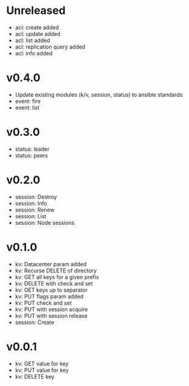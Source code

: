 # Unreleased

- acl: create added
- acl: update added
- acl: list added
- acl: replication query added
- acl: info added

# v0.4.0

- Update existing modules (k/v, session, status) to ansible standards
- event: fire
- event: list

# v0.3.0

* status: leader
* status: peers

# v0.2.0

* session: Destroy
* session: Info
* session: Renew
* session: List
* session: Node sessions

# v0.1.0

* kv: Datacenter param added
* kv: Recurse DELETE of directory
* kv: GET all keys for a given prefix
* kv: DELETE with check and set
* kv: GET keys up to separator
* kv: PUT flags param added
* kv: PUT check and set
* kv: PUT with session acquire
* kv: PUT with session release
* session: Create

# v0.0.1

* kv: GET value for key
* kv: PUT value for key
* kv: DELETE key

